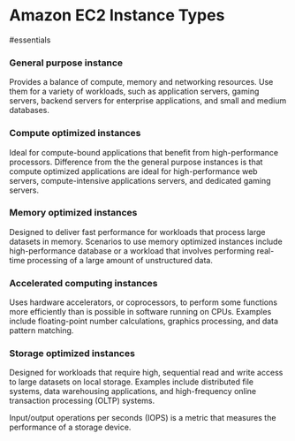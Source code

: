 # Amazon EC2 Instance Types

#essentials 

### General purpose instance
Provides a balance of compute, memory and networking resources. Use them for a variety of workloads, such as application servers, gaming servers, backend servers for enterprise applications, and small and medium databases.

### Compute optimized instances
Ideal for compute-bound applications that benefit from high-performance processors. Difference from the the general purpose instances is that compute optimized applications are ideal for high-performance web servers, compute-intensive applications servers, and dedicated gaming servers.

### Memory optimized instances
Designed to deliver fast performance for workloads that process large datasets in memory. Scenarios to use memory optimized instances include high-performance database or a workload that involves performing real-time processing of a large amount of unstructured data.

### Accelerated computing instances
Uses hardware accelerators, or coprocessors, to perform some functions more efficiently than is possible in software running on CPUs. Examples include floating-point number calculations, graphics processing, and data pattern matching.

### Storage optimized instances
Designed for workloads that require high, sequential read and write access to large datasets on local storage. Examples include distributed file systems, data warehousing applications, and high-frequency online transaction processing (OLTP) systems.

Input/output operations per seconds (IOPS) is a metric that measures the performance of a storage device.